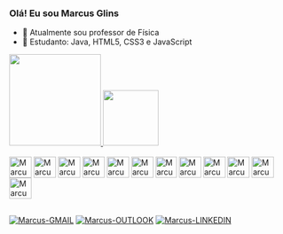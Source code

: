 ### Olá! Eu sou Marcus Glins

- 🔭 Atualmente sou professor de Física
- 🌱 Estudanto: Java, HTML5, CSS3 e JavaScript

<div>
  <a href="https://github.com/MarcusGlins">
  <img height="165em" src="https://github-readme-stats.vercel.app/api?username=MarcusGlins&show_icons=true&theme=dark&include_all_commits=true&count_private=true">
  <img height="100em" src="https://github-readme-stats.vercel.app/api/top-langs/?username=MarcusGlins&layout=compact&langs_count=5&theme=dark">
</div>

<div style="display: inline-block"> <br>
  <img align="center" alt="Marcus-Java" height="38" width="40" src="https://cdn.jsdelivr.net/gh/devicons/devicon/icons/java/java-plain-wordmark.svg" />
  <img align="center" alt="Marcus-HTML" height="38" width="40" src="https://cdn.jsdelivr.net/gh/devicons/devicon/icons/html5/html5-original.svg" />           <img align="center" alt="Marcus-CSS" height="38" width="40" src="https://cdn.jsdelivr.net/gh/devicons/devicon/icons/css3/css3-original.svg" />
  <img align="center" alt="Marcus-JS" height="38" width="40" src="https://cdn.jsdelivr.net/gh/devicons/devicon/icons/javascript/javascript-original.svg" />
  <img align="center" alt="Marcus-MD" height="38" width="40" src="https://cdn.jsdelivr.net/gh/devicons/devicon/icons/markdown/markdown-original.svg" />
  <img align="center" alt="Marcus-LATEX" height="38" width="40" src="https://cdn.jsdelivr.net/gh/devicons/devicon/icons/latex/latex-original.svg" />
  <img align="center" alt="Marcus-GIT" height="38" widht="40" src="https://cdn.jsdelivr.net/gh/devicons/devicon/icons/git/git-original.svg" /> 
  <img align="center" alt="Marcus-LINUX" height="38" width="40" src="https://cdn.jsdelivr.net/gh/devicons/devicon/icons/linux/linux-original.svg" />
  <img align="center" alt="Marcus-UBUNTU" height="38" width="40" src="https://cdn.jsdelivr.net/gh/devicons/devicon/icons/ubuntu/ubuntu-plain.svg" />
  <img align="center" alt="Marcus-VIM" height="38" width="40" src="https://cdn.jsdelivr.net/gh/devicons/devicon/icons/vim/vim-original.svg" />
  <img align="center" alt="Marcus-BASH" height="38" width="40" src="https://cdn.jsdelivr.net/gh/devicons/devicon/icons/bash/bash-original.svg" />
  <img align="center" alt="Marcus-FIREFOX" height="38" width="40" src="https://cdn.jsdelivr.net/gh/devicons/devicon/icons/firefox/firefox-original.svg" />
</div>

##

<div>
  <a href="mailto:marcusglins@gmail.com"><img alt="Marcus-GMAIL" src="https://img.shields.io/badge/Gmail-D14836?style=for-the-badge&logo=gmail&logoColor=white" target="_blank"></a>
  <a href="mailto:marcusglins@outlook.com"><img alt="Marcus-OUTLOOK" src="https://img.shields.io/badge/Microsoft_Outlook-0078D4?style=for-the-badge&logo=microsoft-outlook&logoColor=white" target="_blank"></a>
  <a href="https://www.linkedin.com/in/marcusglins/"><img alt="Marcus-LINKEDIN" src="https://img.shields.io/badge/LinkedIn-0077B5?style=for-the-badge&logo=linkedin&logoColor=white" target="_blank"></a>
</div>
